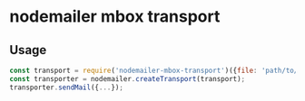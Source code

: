 # nodemailer mbox transport

## Usage

```javascript
const transport = require('nodemailer-mbox-transport')({file: 'path/to/my/mbox/file'});
const transporter = nodemailer.createTransport(transport);
transporter.sendMail({...});
```
